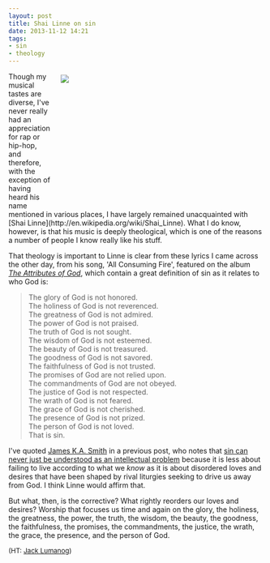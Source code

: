 ```yaml
---
layout: post
title: Shai Linne on sin
date: 2013-11-12 14:21
tags:
- sin
- theology
---
```

<div style="float: right; margin: 5px 1px 0px 20px; width: 400px; height: 267px;"><img src="https://dl.dropboxusercontent.com/u/3897986/Jake%20Blog%20Images/shai.jpg"></div>
Though my musical tastes are diverse, I've never really had an appreciation for rap or hip-hop, and therefore, with the exception of having heard his name mentioned in various places, I have largely remained unacquainted with [Shai Linne](http://en.wikipedia.org/wiki/Shai_Linne). What I do know, however, is that his music is deeply theological, which is one of the reasons a number of people I know really like his stuff.

That theology is important to Linne is clear from these lyrics I came across the other day, from his song, 'All Consuming Fire', featured on the album *[The Attributes of God](http://www.amazon.com/The-Attributes-God-Shai-Linne/dp/B005VDB3CU/ref=tmm_other_meta_binding_title_0)*, which contain a great definition of sin as it relates to who God is:

<blockquote>
The glory of God is not honored.<br>
The holiness of God is not reverenced.<br>
The greatness of God is not admired.<br>
The power of God is not praised.<br>
The truth of God is not sought.<br>
The wisdom of God is not esteemed.<br>
The beauty of God is not treasured.<br>
The goodness of God is not savored.<br>
The faithfulness of God is not trusted.<br>
The promises of God are not relied upon.<br>
The commandments of God are not obeyed.<br>
The justice of God is not respected.<br>
The wrath of God is not feared.<br>
The grace of God is not cherished.<br>
The presence of God is not prized.<br>
The person of God is not loved.<br>
That is sin.
</blockquote>

I've quoted [James K.A. Smith](http://twitter.com/james_ka_smith) in a previous post, who notes that [sin can never just be understood as an intellectual problem](http://blog.jakebelder.com/post/sin-is-not-merely-an-intellectual-problem) because it is less about failing to live according to what we *know* as it is about disordered loves and desires that have been shaped by rival liturgies seeking to drive us away from God. I think Linne would affirm that.

But what, then, is the corrective? What rightly reorders our loves and desires? Worship that focuses us time and again on the glory, the holiness, the greatness, the power, the truth, the wisdom, the beauty, the goodness, the faithfulness, the promises, the commandments, the justice, the wrath, the grace, the presence, and the person of God.

<span style="font-size:small">(HT: <a href="http://instagram.com/p/giXEUgsnLF/">Jack Lumanog</a>)</span>
